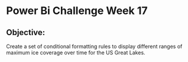 # Power Bi Challenge Week 17 

## Objective: 
Create a set of conditional formatting rules to display different ranges of maximum ice coverage over time for the US Great Lakes. 
